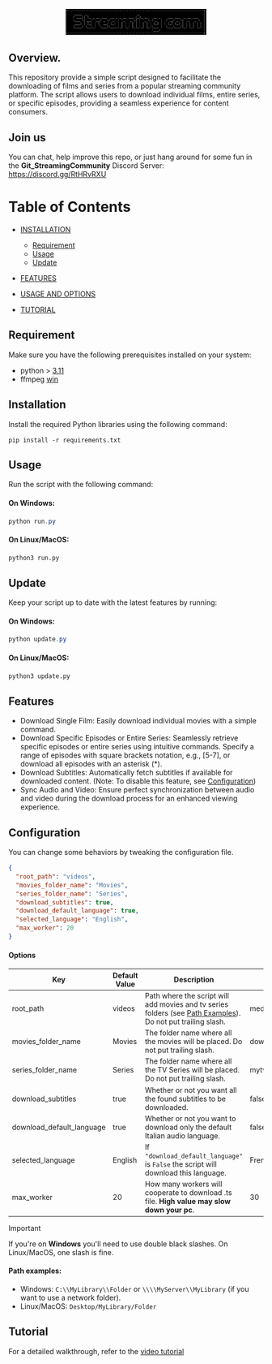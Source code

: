<p align="center">
	<img src="Src/Assets/min_logo.png" style="max-width: 55%;" alt="video working" />
</p>

## Overview.
This repository provide a simple script designed to facilitate the downloading of films and series from a popular streaming community platform. The script allows users to download individual films, entire series, or specific episodes, providing a seamless experience for content consumers.

## Join us
You can chat, help improve this repo, or just hang around for some fun in the **Git_StreamingCommunity** Discord Server: https://discord.gg/RtHRvRXU

# Table of Contents
* [INSTALLATION](#installation)
    * [Requirement](#requirement)
    * [Usage](#usage)
    * [Update](#update)

* [FEATURES](#features)
* [USAGE AND OPTIONS](#options)
* [TUTORIAL](#tutorial)

## Requirement
Make sure you have the following prerequisites installed on your system:
* python > [3.11](https://www.python.org/downloads/)
* ffmpeg [win](https://www.gyan.dev/ffmpeg/builds/)


## Installation
Install the required Python libraries using the following command:
```
pip install -r requirements.txt
```

## Usage
Run the script with the following command:

#### On Windows:
```powershell
python run.py
```

#### On Linux/MacOS:
```bash
python3 run.py
```


## Update
Keep your script up to date with the latest features by running:

#### On Windows:
```powershell
python update.py
```

#### On Linux/MacOS:
```bash
python3 update.py
```


## Features
- Download Single Film: Easily download individual movies with a simple command.
- Download Specific Episodes or Entire Series: Seamlessly retrieve specific episodes or entire series using intuitive commands. Specify a range of episodes with square brackets notation, e.g., [5-7], or download all episodes with an asterisk (*).
- Download Subtitles: Automatically fetch subtitles if available for downloaded content. (Note: To disable this feature, see [Configuration](#configuration))
- Sync Audio and Video: Ensure perfect synchronization between audio and video during the download process for an enhanced viewing experience.

## Configuration
You can change some behaviors by tweaking the configuration file.

```json
{
  "root_path": "videos",
  "movies_folder_name": "Movies",
  "series_folder_name": "Series",
  "download_subtitles": true,
  "download_default_language": true,
  "selected_language": "English",
  "max_worker": 20
}

```
#### Options
| Key                       | Default Value | Description                                                                                                                   | Value Example            |
|---------------------------|---------------|-------------------------------------------------------------------------------------------------------------------------------|--------------------------|
| root_path                 | videos        | Path where the script will add movies and tv series folders (see [Path Examples](#Path-examples)). Do not put trailing slash. | media/streamingcommunity |
| movies_folder_name        | Movies        | The folder name where all the movies will be placed. Do not put trailing slash.                                               | downloaded-movies        |
| series_folder_name        | Series        | The folder name where all the TV Series will be placed. Do not put trailing slash.                                            | mytvseries               |
| download_subtitles        | true          | Whether or not you want all the found subtitles to be downloaded.                                                             | false                    |
| download_default_language | true          | Whether or not you want to download only the default Italian audio language.                                                  | false                    |
| selected_language         | English       | If `"download_default_language"` is `False` the script will download this language.                                           | French                   |
| max_worker                | 20            | How many workers will cooperate to download .ts file. **High value may slow down your pc**.                                   | 30                       |

> [!IMPORTANT]
> If you're on **Windows** you'll need to use double black slashes. On Linux/MacOS, one slash is fine.

#### Path examples:

* Windows: `C:\\MyLibrary\\Folder` or `\\\\MyServer\\MyLibrary` (if you want to use a network folder).
* Linux/MacOS: `Desktop/MyLibrary/Folder`

## Tutorial
For a detailed walkthrough, refer to the [video tutorial](https://www.youtube.com/watch?v=Ok7hQCgxqLg&ab_channel=Nothing)